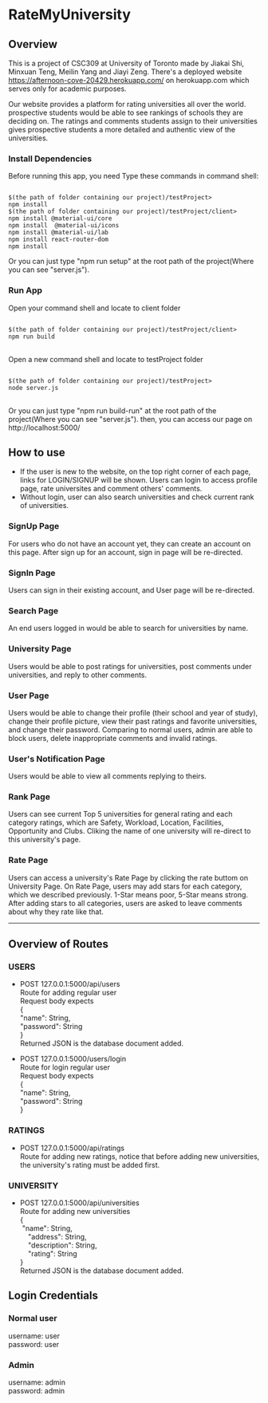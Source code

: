 # RateMyUniversity

## Overview
This is a project of CSC309 at University of Toronto made by Jiakai Shi, Minxuan Teng, Meilin Yang and Jiayi Zeng. There's a deployed website https://afternoon-cove-20429.herokuapp.com/ on herokuapp.com which serves only for academic purposes. 

Our website provides a platform for rating universities all over the world. prospective students would be able to see rankings of schools they are deciding on. The ratings and comments students assign to their universities gives prospective students a more detailed and authentic view of the universities.

### Install Dependencies
Before running this app, you need Type these commands in command shell:
<pre><code> 
$(the path of folder containing our project)/testProject>
npm install
$(the path of folder containing our project)/testProject/client>
npm install @material-ui/core
npm install  @material-ui/icons
npm install @material-ui/lab
npm install react-router-dom
npm install
</code></pre>
Or you can just type "npm run setup" at the root path of the project(Where you can see "server.js").

### Run App
Open your command shell and locate to client folder
<pre><code>
$(the path of folder containing our project)/testProject/client>
npm run build
</code>
</pre>
Open a new command shell and locate to testProject folder
<pre><code>
$(the path of folder containing our project)/testProject>
node server.js	
</code>
</pre>
Or you can just type "npm run build-run" at the root path of the project(Where you can see "server.js").
then, you can access our page on http://localhost:5000/

## How to use
- If the user is new to the website, on the top right corner of each page, links for LOGIN/SIGNUP will be shown.
Users can login to access profile page, rate universites and comment others' comments.
- Without login, user can also search universities and check current rank of universities.

### SignUp Page
For users who do not have an account yet, they can create an account on this page. After sign up for an account, sign in page will be re-directed.

### SignIn Page
Users can sign in their existing account, and User page will be re-directed.

### Search Page
An end users logged in would be able to search for universities by name.

### University Page
Users would be able to post ratings for universities, post comments under universities, and reply to other comments.

### User Page
Users would be able to change their profile (their school and year of study), change their profile picture, view their past ratings and favorite universities, and change their password. Comparing to normal users, admin are able to block users, delete inappropriate comments and invalid ratings.

### User's Notification Page
Users would be able to view all comments replying to theirs.

### Rank Page
Users can see current Top 5 universities for general rating and each category ratings, which are Safety, Workload, Location, Facilities, Opportunity and Clubs. Cliking the name of one university will re-direct to this university's page.

### Rate Page
Users can access a university's Rate Page by clicking the rate buttom on University Page. On Rate Page, users may add stars for each category, which we described previously. 1-Star means poor, 5-Star means strong. After adding stars to all categories, users are asked to leave comments about why they rate like that.

---
## Overview of Routes
### USERS 
- POST 127.0.0.1:5000/api/users </br>
Route for adding regular user</br>
Request body expects </br>
{ </br>
   "name": String,</br>
   "password": String</br>
} </br>
Returned JSON is the database document added.

- POST 127.0.0.1:5000/users/login </br>
Route for login regular user</br>
Request body expects </br>
{ </br>
   "name": String,</br>
   "password": String</br>
} </br>

### RATINGS
- POST 127.0.0.1:5000/api/ratings </br>
Route for adding new ratings, notice that before adding new universities, the university's rating must be added first.</br>

### UNIVERSITY
- POST 127.0.0.1:5000/api/universities </br>
Route for adding new universities</br>
{ </br>
    "name": String, </br>
    "address": String, </br>
    "description": String, </br>
    "rating": String </br>
} </br>
Returned JSON is the database document added.


## Login Credentials
### Normal user  
username: user  
password: user  
### Admin  
username: admin  
password: admin 




